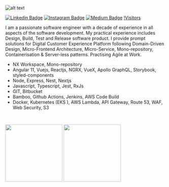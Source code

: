 ![alt text](./images/pic.jpg)

[![Linkedin Badge](https://img.shields.io/badge/-LinkedIn-0e76a8?style=flat-square&logo=Linkedin&logoColor=white)](https://www.linkedin.com/in/santhosh-kumar-r-04711024/)
[![Instagram Badge](https://img.shields.io/badge/-Instagram-e4405f?style=flat-square&logo=Instagram&logoColor=white)](https://www.instagram.com/naga.santhosh.kumar/)
[![Medium Badge](https://img.shields.io/badge/medium-%2312100E.svg?&style=for-square&logo=medium&logoColor=white)](https://santhoshkumarravi.medium.com/)
[!Visitors](https://visitor-badge.glitch.me/badge?page_id=santhoshkumarravichandran)


I am a passionate software engineer with a decade of experience in all aspects of the software development. My practical experience includes Design, Build, Test and Release software product. I provide prompt solutions for Digital Customer Experience Platform following Domain-Driven Design, Micro-Frontend Architecture, Micro-Service, Mono-repository, Containerisation & Server-less patterns. Practising Agile at Work.

- NX Workspace, Mono-repository
- Angular 11, Vuejs, Reactjs, NGRX, VueX, Apollo GraphQL, Storybook, styled-components
- Node, Express, Nest, Nextjs
- Javascript, Typescript, Jest, RxJs
- GIT, Bitbucket
- Bamboo, Github Actions, Jenkins, AWS Code Build
- Docker, Kubernetes (EKS ), AWS Lambda, API Gateway, Route 53, WAF, Web Security, S3

</br>

<p>
  <img height="180em" src="https://github-readme-stats.vercel.app/api?username=santhoshkumarravichandran&show_icons=true&hide_border=true&&count_private=true&include_all_commits=true" />
  <img height="180em" src="https://github-readme-stats.vercel.app/api/top-langs/?username=santhoshkumarravichandran&exclude_repo=KNN-Image-Classification&show_icons=true&hide_border=true&layout=compact&langs_count=8"/>
</p>



